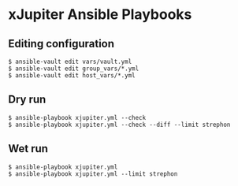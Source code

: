 # xJupiter Ansible Playbooks

## Editing configuration

```
$ ansible-vault edit vars/vault.yml
$ ansible-vault edit group_vars/*.yml
$ ansible-vault edit host_vars/*.yml
```

## Dry run

```
$ ansible-playbook xjupiter.yml --check
$ ansible-playbook xjupiter.yml --check --diff --limit strephon
```

## Wet run

```
$ ansible-playbook xjupiter.yml
$ ansible-playbook xjupiter.yml --limit strephon
```

